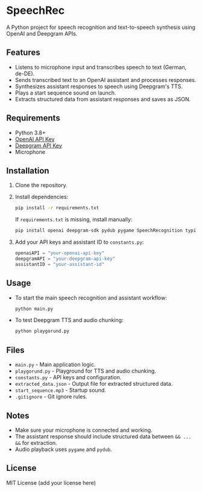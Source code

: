 # SpeechRec

A Python project for speech recognition and text-to-speech synthesis using OpenAI and Deepgram APIs.

## Features

- Listens to microphone input and transcribes speech to text (German, de-DE).
- Sends transcribed text to an OpenAI assistant and processes responses.
- Synthesizes assistant responses to speech using Deepgram's TTS.
- Plays a start sequence sound on launch.
- Extracts structured data from assistant responses and saves as JSON.

## Requirements

- Python 3.8+
- [OpenAI API Key](https://platform.openai.com/)
- [Deepgram API Key](https://deepgram.com/)
- Microphone

## Installation

1. Clone the repository.
2. Install dependencies:

    ```sh
    pip install -r requirements.txt
    ```

    If `requirements.txt` is missing, install manually:

    ```sh
    pip install openai deepgram-sdk pydub pygame SpeechRecognition typing_extensions
    ```

3. Add your API keys and assistant ID to `constants.py`:

    ```python
    openaiAPI = "your-openai-api-key"
    deepgramAPI = "your-deepgram-api-key"
    assistantID = "your-assistant-id"
    ```

## Usage

- To start the main speech recognition and assistant workflow:

    ```sh
    python main.py
    ```

- To test Deepgram TTS and audio chunking:

    ```sh
    python playgorund.py
    ```

## Files

- `main.py` - Main application logic.
- `playgorund.py` - Playground for TTS and audio chunking.
- `constants.py` - API keys and configuration.
- `extracted_data.json` - Output file for extracted structured data.
- `start_sequence.mp3` - Startup sound.
- `.gitignore` - Git ignore rules.

## Notes

- Make sure your microphone is connected and working.
- The assistant response should include structured data between `&& ... &&` for extraction.
- Audio playback uses `pygame` and `pydub`.

## License

MIT License (add your license here)